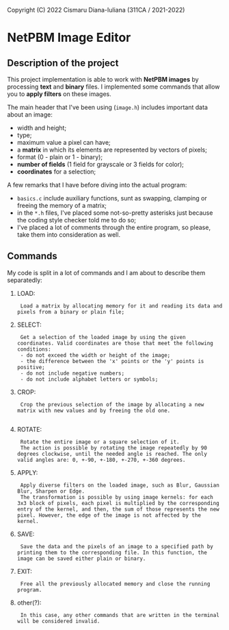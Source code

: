 Copyright (C) 2022 Cismaru Diana-Iuliana (311CA / 2021-2022)

# NetPBM Image Editor

## Description of the project
This project implementation is able to work with **NetPBM images** by processing
**text** and **binary** files. I implemented some commands that allow you to 
**apply filters** on these images.

The main header that I've been using (`image.h`) includes important
data about an image:

- width and height;
- type;
- maximum value a pixel can have;
- a **matrix** in which its elements are represented by vectors of pixels;
- format (0 - plain or 1 - binary);
- **number of fields** (1 field for grayscale or 3 fields for color);
- **coordinates** for a selection;

A few remarks that I have before diving into the actual program:
* `basics.c` include auxiliary functions, sunt as swapping, clamping or freeing the memory of a matrix;
* in the `*.h` files, I've placed some not-so-pretty asterisks just 
because the coding style checker told me to do so;
* I've placed a lot of comments through the entire program, so
please, take them into consideration as well.

## Commands
My code is split in a lot of commands and I am about to describe them
separatedly:

1. LOAD:
   ~~~~
	Load a matrix by allocating memory for it and reading its data and pixels from a binary or plain file;

2. SELECT:
   ~~~~~~
	Get a selection of the loaded image by using the given coordinates. Valid coordinates are those that meet the following conditions:
	- do not exceed the width or height of the image;
	- the difference between the 'x' points or the 'y' points is positive;
	- do not include negative numbers;
	- do not include alphabet letters or symbols;

3. CROP:
   ~~~~
	Crop the previous selection of the image by allocating a new matrix with new values and by freeing the old one.


4. ROTATE:
   ~~~~~~
	Rotate the entire image or a square selection of it.
	The action is possible by rotating the image repeatedly by 90 degrees clockwise, until the needed angle is reached. The only valid angles are: 0, +-90, +-180, +-270, +-360 degrees.

5. APPLY:
   ~~~~~
	Apply diverse filters on the loaded image, such as Blur, Gaussian Blur, Sharpen or Edge.
	The transformation is possible by using image kernels: for each 3x3 block of pixels, each pixel is multiplied by the corresponding entry of the kernel, and then, the sum of those represents the new pixel. However, the edge of the image is not affected by the kernel.

6. SAVE:
   ~~~~
	Save the data and the pixels of an image to a specified path by printing them to the corresponding file. In this function, the image can be saved either plain or binary.

7. EXIT:
   ~~~~
	Free all the previously allocated memory and close the running program.

8. other(?):
   ~~~~~~~~
	In this case, any other commands that are written in the terminal will be considered invalid.
